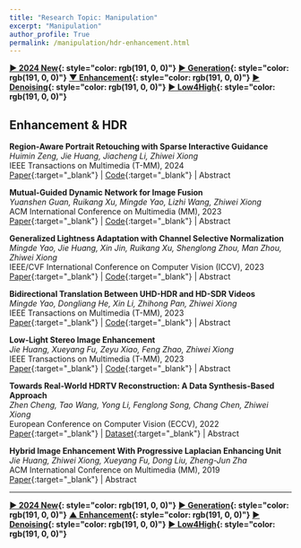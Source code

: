 ```yaml
---
title: "Research Topic: Manipulation"
excerpt: "Manipulation"
author_profile: True
permalink: /manipulation/hdr-enhancement.html
---
```


**[▶ 2024 New](/manipulation/2024-New){: style="color: rgb(191, 0, 0)"}**
**[▶ Generation](/manipulation/editing-generation){: style="color: rgb(191, 0, 0)"}**
**[▼ Enhancement](/manipulation/hdr-enhancement){: style="color: rgb(191, 0, 0)"}**
**[▶ Denoising](/manipulation/denoising){: style="color: rgb(191, 0, 0)"}**
**[▶ Low4High](/manipulation/low-for-high){: style="color: rgb(191, 0, 0)"}**

## Enhancement & HDR

**Region-Aware Portrait Retouching with Sparse Interactive Guidance** <br>
_Huimin Zeng, Jie Huang, Jiacheng Li, Zhiwei Xiong_ <br>
<span><pub>IEEE Transactions on Multimedia (T-MM), 2024</pub></span> <br>
[Paper](https://ieeexplore.ieee.org/abstract/document/10081407){:target="\_blank"} |
[Code](https://github.com/ZeldaM1/interactive_portrat_retouching){:target="\_blank"} |
<a onclick='expandABS("zeng23")'> Abstract </a>

<div style="display: none;" class=abs id="zeng23"><br>
Portrait retouching aims to improve the aesthetic quality of input portrait photos and especially requires human-region priority. The deep learning-based methods largely elevate the retouching efficiency and provide promising retouched results. However, existing portrait retouching methods focus on automatic retouching, which treats all human-regions equally and ignores users' preferences for specific individuals, thus suffering from limited flexibility in interactive scenarios. In this work, we emphasize the importance of users' intents and explore the interactive portrait retouching task. Specifically, we propose a region-aware retouching framework with two branches: an automatic branch and an interactive branch. The automatic branch involves an encoding-decoding process, which searches region candidates and performs automatic region-aware retouching without user guidance. The interactive branch encodes sparse user guidance into a priority condition vector and modulates latent features with a region selection module to further emphasize the user-specified regions. Experimental results show that our interactive branch effectively captures users' intents and generalizes well to unseen scenes with sparse user guidance, while our automatic branch also outperforms the state-of-the-art retouching methods due to improved region-awareness.
</div>

**Mutual-Guided Dynamic Network for Image Fusion** <br>
_Yuanshen Guan, Ruikang Xu, Mingde Yao, Lizhi Wang, Zhiwei Xiong_ <br>
<span><pub>ACM International Conference on Multimedia (MM), 2023</pub></span> <br>
[Paper](https://dl.acm.org/doi/abs/10.1145/3581783.3612261){:target="\_blank"} |
[Code](https://github.com/Guanys-dar/MGDN){:target="\_blank"} |
<a onclick='expandABS("guan23")'> Abstract </a>

<div style="display: none;" class=abs id="guan23"><br>
Image fusion aims to generate a high-quality image from multiple images captured under varying conditions. The key problem of this task is to preserve complementary information while filtering out irrelevant information for the fused result. However, existing methods address this problem by leveraging static convolutional neural networks (CNNs), suffering two inherent limitations during feature extraction, i.e., being unable to handle spatial-variant contents and lacking guidance from multiple inputs. In this paper, we propose a novel mutual-guided dynamic network (MGDN) for image fusion, which allows for effective information utilization across different locations and inputs. Specifically, we design a mutual-guided dynamic filter (MGDF) for adaptive feature extraction, composed of a mutual-guided cross-attention (MGCA) module and a dynamic filter predictor, where the former incorporates additional guidance from different inputs and the latter generates spatial-variant kernels for different locations. In addition, we introduce a parallel feature fusion (PFF) module to effectively fuse local and global information of the extracted features. To further reduce the redundancy among the extracted features while simultaneously preserving their shared structural information, we devise a novel loss function that combines the minimization of normalized mutual information (NMI) with an estimated gradient mask. Experimental results on five benchmark datasets demonstrate that our proposed method outperforms existing methods on four image fusion tasks. The code and model are publicly available at: https://github.com/Guanys-dar/MGDN.
</div>

**Generalized Lightness Adaptation with Channel Selective Normalization** <br>
_Mingde Yao, Jie Huang, Xin Jin, Ruikang Xu, Shenglong Zhou, Man Zhou, Zhiwei Xiong_ <br>
<span><pub>IEEE/CVF International Conference on Computer Vision (ICCV), 2023</pub></span> <br>
[Paper](https://openaccess.thecvf.com/content/ICCV2023/html/Yao_Generalized_Lightness_Adaptation_with_Channel_Selective_Normalization_ICCV_2023_paper.html){:target="\_blank"} |
[Code](https://github.com/mdyao/CSNorm){:target="\_blank"} |
<a onclick='expandABS("yao23")'> Abstract </a>

<div style="display: none;" class=abs id="yao23"><br>
Lightness adaptation is vital to the success of image processing to avoid unexpected visual deterioration, which covers multiple aspects, e.g., low-light image enhancement, image retouching, and inverse tone mapping. Existing methods typically work well on their trained lightness conditions but perform poorly in unknown ones due to their limited generalization ability. To address this limitation, we propose a novel generalized lightness adaptation algorithm that extends conventional normalization techniques through a channel filtering design, dubbed Channel Selective Normalization (CSNorm). The proposed CSNorm purposely normalizes the statistics of lightness-relevant channels and keeps other channels unchanged, so as to improve feature generalization and discrimination. To optimize CSNorm, we propose an alternating training strategy that effectively identifies lightness-relevant channels. The model equipped with our CSNorm only needs to be trained on one lightness condition and can be well generalized to unknown lightness conditions. Experimental results on multiple benchmark datasets demonstrate the effectiveness of CSNorm in enhancing the generalization ability for the existing lightness adaptation methods. Code is available at https://github.com/mdyao/CSNorm.
</div>

**Bidirectional Translation Between UHD-HDR and HD-SDR Videos** <br>
_Mingde Yao, Dongliang He, Xin Li, Zhihong Pan, Zhiwei Xiong_ <br>
<span><pub>IEEE Transactions on Multimedia (T-MM), 2023</pub></span> <br>
[Paper](https://ieeexplore.ieee.org/abstract/document/10025794/){:target="\_blank"} |
[Code](https://github.com/mdyao/HDR-BiTNet){:target="\_blank"} |
<a onclick='expandABS("yao22")'> Abstract </a>

<div style="display: none;" class=abs id="yao22"><br>
With the popularization of ultra high definition (UHD) high dynamic range (HDR) displays, recent works focus on upgrading high definition (HD) standard dynamic range (SDR) videos to UHD-HDR versions, aiming to provides richer details and higher contrasts on advanced modern displays. However, joint considering the upgrading & downgrading translations between two types of videos, which is practical in real applications, is generally neglected. On the one hand, downgrading translation is the key to showing UHD-HDR videos on HD-SDR displays. On the other hand, considering both translations enables joint optimization and results in high quality translation. To this end, we propose the bidirectional translation network (BiT-Net), which jointly considers two translations in one network for the first time. In brief, BiT-Net is elaborately designed in an invertible fashion that can be efficiently inferred along forward and backward directions for downgrading and upgrading tasks, respectively. Based on this framework, we divide each direction into three sub-tasks, i.e. , decomposition, structure-guided translation, and synthesis, to effectively translate the dynamic range and the high-frequency details. Benefiting from the dedicated architecture, our BiT-Net can work on 1) downgrading UHD-HDR videos, 2) upgrading existing HD-SDR videos, and 3) synthesizing UHD-HDR versions from the downgraded HD-SDR videos. Experiments show that the proposed method achieves state-of-the-art performances on all these three tasks.
</div>

**Low-Light Stereo Image Enhancement** <br>
_Jie Huang, Xueyang Fu, Zeyu Xiao, Feng Zhao, Zhiwei Xiong_ <br>
<span><pub>IEEE Transactions on Multimedia (T-MM), 2023</pub></span> <br>
[Paper](https://ieeexplore.ieee.org/abstract/document/9720943){:target="\_blank"} |
[Code](https://github.com/KevinJ-Huang/Stereo-Low-Light){:target="\_blank"} |
<a onclick='expandABS("huang22")'> Abstract </a>

<div style="display: none;" class=abs id="huang22"><br>
Stereo cameras are now commonly used in more and more devices. Nevertheless, visually unpleasant images captured under low-light conditions hinder their practical application. As an initial attempt at low-light stereo image enhancement, we propose a novel Dual-View Enhancement Network (DVENet) based on the Retinex theory, which consists of two stages. The first stage estimates an illumination map to obtain a coarse enhancement result, which boosts the correlation of two views, while the second stage recovers details by integrating the information from two views to achieve fine image quality improvement with the guidance of the illumination map. To fully utilize the dual-view correlation, we further design a wavelet-based view transfer module to efficiently carry out multi-scale detail recovery. Then, we design an illumination-aware attention fusion module to exploit the complementarity between the fused features from two views and the single-view features. Experiments on both synthetic and real-world stereo datasets demonstrate the superiority of our proposed method over existing solutions.
</div>

**Towards Real-World HDRTV Reconstruction: A Data Synthesis-Based Approach** <br>
_Zhen Cheng, Tao Wang, Yong Li, Fenglong Song, Chang Chen, Zhiwei Xiong_ <br>
<span><pub>European Conference on Computer Vision (ECCV), 2022</pub></span> <br>
[Paper](https://link.springer.com/chapter/10.1007/978-3-031-19800-7_12){:target="\_blank"} |
[Dataset](https://github.com/huawei-noah/benchmark/tree/main/RealHDRTV_dataset){:target="\_blank"} |
<a onclick='expandABS("cheng22")'> Abstract </a>

<div style="display: none;" class=abs id="cheng22"><br>
Existing deep learning based HDRTV reconstruction methods assume one kind of tone mapping operators (TMOs) as the degradation procedure to synthesize SDRTV-HDRTV pairs for supervised training. In this paper, we argue that, although traditional TMOs exploit efficient dynamic range compression priors, they have several drawbacks on modeling the realistic degradation: information over-preservation, color bias and possible artifacts, making the trained reconstruction networks hard to generalize well to real-world cases. To solve this problem, we propose a learning-based data synthesis approach to learn the properties of real-world SDRTVs by integrating several tone mapping priors into both network structures and loss functions. In specific, we design a conditioned two-stream network with prior tone mapping results as a guidance to synthesize SDRTVs by both global and local transformations. To train the data synthesis network, we form a novel self-supervised content loss to constraint different aspects of the synthesized SDRTVs at regions with different brightness distributions and an adversarial loss to emphasize the details to be more realistic. To validate the effectiveness of our approach, we synthesize SDRTV-HDRTV pairs with our method and use them to train several HDRTV reconstruction networks. Then we collect two inference datasets containing both labeled and unlabeled real-world SDRTVs, respectively. Experimental results demonstrate that, the networks trained with our synthesized data generalize significantly better to these two real-world datasets than existing solutions.
</div>

**Hybrid Image Enhancement With Progressive Laplacian Enhancing Unit** <br>
_Jie Huang, Zhiwei Xiong, Xueyang Fu, Dong Liu, Zheng-Jun Zha_ <br>
<span><pub>ACM International Conference on Multimedia (MM), 2019</pub></span> <br>
[Paper](https://dl.acm.org/doi/abs/10.1145/3343031.3350855){:target="\_blank"} |
<a onclick='expandABS("huang19")'> Abstract </a>

<div style="display: none;" class=abs id="huang19"><br>
In this paper, we propose a novel hybrid network with Laplacian enhancing unit for image enhancement. We combine the merits of two representative enhancement methods, i.e., the scaling scheme and the generative scheme, by forming a hybrid enhancing module. Meanwhile, we model image enhancement in a progressive manner with a deep cascading CNN architecture, in which the previous feature maps are used to enhance subsequent features to get an improved performance. Specifically, we propose a Laplacian enhancing unit, which can adjustably enhance the detail information by adding the residual of previous feature maps. This unit is embedded across layers for progressively enhancing the features. We build our network on the U-Net architecture and name it Hybrid Progressive Enhancing U-Net. Experiments show that our method achieves superior image enhancement results compared with the state-of-the-arts, while retaining competitive implementation efficiency.
</div>

---

**[▶ 2024 New](/manipulation/2024-New){: style="color: rgb(191, 0, 0)"}**
**[▶ Generation](/manipulation/editing-generation){: style="color: rgb(191, 0, 0)"}**
**[▲ Enhancement](/manipulation/hdr-enhancement){: style="color: rgb(191, 0, 0)"}**
**[▶ Denoising](/manipulation/denoising){: style="color: rgb(191, 0, 0)"}**
**[▶ Low4High](/manipulation/low-for-high){: style="color: rgb(191, 0, 0)"}**
